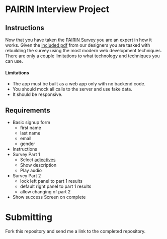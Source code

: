 # PAIRIN Interview Project

## Instructions
Now that you have taken the [PAIRIN Survey](https://survey.pairin.com/signup) you are an expert in how it works. Given the [included pdf](/survey.pdf) from our designers you are tasked with rebuilding the survey using the most modern web development techniques. There are only a couple limitations to what technology and techniques you can use.

#### Limitations
 - The app must be built as a web app only with no backend code.
 - You should mock all calls to the server and use fake data.
 - It should be responsive.

## Requirements
 - Basic signup form
    - first name
    - last name
    - email
    - gender
 - Instructions
 - Survey Part 1
    - Select [adjectives](/adjectives.json)
    - Show description
    - Play audio
 - Survey Part 2
    - lock left panel to part 1 results
    - default right panel to part 1 results
    - allow changing of part 2
 - Show success Screen on complete

# Submitting
 Fork this repository and send me a link to the completed repository.

